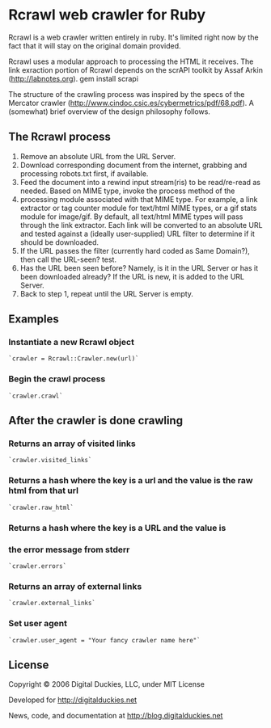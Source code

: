 # Rcrawl web crawler for Ruby
Rcrawl is a web crawler written entirely in ruby.  It's limited right now by the fact that it will stay on the original domain provided.

Rcrawl uses a modular approach to processing the HTML it receives.  The link exraction portion of Rcrawl depends on the scrAPI toolkit by Assaf Arkin (http://labnotes.org).
	gem install scrapi

The structure of the crawling process was inspired by the specs of the Mercator crawler (http://www.cindoc.csic.es/cybermetrics/pdf/68.pdf).  A (somewhat) brief overview of the design philosophy follows.

## The Rcrawl process
1. Remove an absolute URL from the URL Server.
2. Download corresponding document from the internet, grabbing and processing robots.txt first, if available.
3. Feed the document into a rewind input stream(ris) to be read/re-read as needed.  Based on MIME type, invoke the process method of the
4. processing module associated with that MIME type.  For example, a link extractor or tag counter module for text/html MIME types, or a gif stats module for image/gif.  By default, all text/html MIME types will pass through the link extractor.  Each link will be converted to an absolute URL and tested against a (ideally user-supplied) URL filter to determine if it should be downloaded.
5. If the URL passes the filter (currently hard coded as Same Domain?), then call the URL-seen? test.
6. Has the URL been seen before?  Namely, is it in the URL Server or has it been downloaded already?  If the URL is new, it is added to the URL Server.
7. Back to step 1, repeat until the URL Server is empty.

## Examples

### Instantiate a new Rcrawl object
	`crawler = Rcrawl::Crawler.new(url)`


### Begin the crawl process
	`crawler.crawl`

## After the crawler is done crawling

### Returns an array of visited links
	`crawler.visited_links`


### Returns a hash where the key is a url and the value is the raw html from that url
	`crawler.raw_html`


### Returns a hash where the key is a URL and the value is
### the error message from stderr
	`crawler.errors`


### Returns an array of external links
	`crawler.external_links`

### Set user agent
	`crawler.user_agent = "Your fancy crawler name here"`

## License
Copyright © 2006 Digital Duckies, LLC, under MIT License

Developed for http://digitalduckies.net

News, code, and documentation at http://blog.digitalduckies.net
